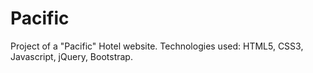 # Pacific
Project of a "Pacific" Hotel website. Technologies used: HTML5, CSS3, Javascript, jQuery, Bootstrap.
